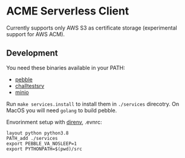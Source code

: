 # ACME Serverless Client

Currently supports only AWS S3 as certificate storage (experimental support for AWS ACM).

## Development

You need these binaries available in your PATH:

 - [pebble](https://github.com/letsencrypt/pebble/releases)
 - [challtestsrv](https://github.com/letsencrypt/pebble/releases)
 - [minio](https://min.io/download)

Run `make services.install` to install them in `./services` direcotry.
On MacOS you will need `golang` to build pebble.

Envorinment setup with [direnv](https://direnv.net/), .evnrc:

```
layout python python3.8
PATH_add ./services
export PEBBLE_VA_NOSLEEP=1
export PYTHONPATH=$(pwd)/src
```
